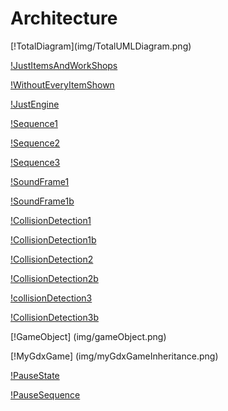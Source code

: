 <h1>Architecture</h1>
[!TotalDiagram](img/TotalUMLDiagram.png)

[!JustItemsAndWorkShops](img/justItemsAndWorkshops.png)

[!WithoutEveryItemShown](img/withoutEveryItem.png)

[!JustEngine](img/justCoreEngine.png)

[!Sequence1](img/sequenceDiagram_1.png)

[!Sequence2](img/sequenceDiagram_2.png)

[!Sequence3](img/sequenceDiagram_3.png)

[!SoundFrame1](img/soundFrame_1.png)

[!SoundFrame1b](img/soundFrame_1_2.png)

[!CollisionDetection1](img/collisionDetection_1.png)

[!CollisionDetection1b](img/collisionDetection_1_2.png)

[!CollisionDetection2](img/collisionDetection_2.png)

[!CollisionDetection2b](img/collisionDetection_2_2.png)

[!collisionDetection3](img/collisionDetection_3.png)

[!CollisionDetection3b](img/collisionDetection_3_2.png)

[!GameObject] (img/gameObject.png)

[!MyGdxGame] (img/myGdxGameInheritance.png)

[!PauseState](img/pauseStateDiagram.png)

[!PauseSequence](img/pauseSequenceDiagram.png)

